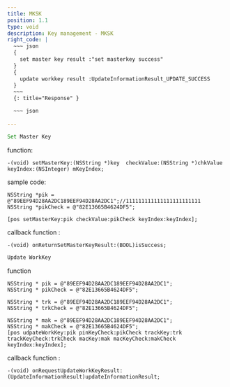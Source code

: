 ```yaml
---
title: MKSK
position: 1.1
type: void
description: Key management - MKSK
right_code: |
  ~~~ json
  {
    set master key result :"set masterkey success"
  }
  {
    update workkey result :UpdateInformationResult_UPDATE_SUCCESS
  }
  ~~~
  {: title="Response" }

  ~~~ json
  
---
```

~~~javascript
Set Master Key
~~~
function:
```objc
-(void) setMasterKey:(NSString *)key  checkValue:(NSString *)chkValue keyIndex:(NSInteger) mKeyIndex;
```
sample code:
```objc
NSString *pik = @"89EEF94D28AA2DC189EEF94D28AA2DC1";//111111111111111111111111
NSString *pikCheck = @"82E13665B4624DF5";

[pos setMasterKey:pik checkValue:pikCheck keyIndex:keyIndex];
```
callback function :
```objc
-(void) onReturnSetMasterKeyResult:(BOOL)isSuccess;
```
~~~javascript
Update WorkKey
~~~
function
```objc
NSString * pik = @"89EEF94D28AA2DC189EEF94D28AA2DC1";
NSString * pikCheck = @"82E13665B4624DF5";

NSString * trk = @"89EEF94D28AA2DC189EEF94D28AA2DC1";
NSString * trkCheck = @"82E13665B4624DF5";

NSString * mak = @"89EEF94D28AA2DC189EEF94D28AA2DC1";
NSString * makCheck = @"82E13665B4624DF5";
[pos udpateWorkKey:pik pinKeyCheck:pikCheck trackKey:trk trackKeyCheck:trkCheck macKey:mak macKeyCheck:makCheck keyIndex:keyIndex];
```
callback function :
```objc
-(void) onRequestUpdateWorkKeyResult:(UpdateInformationResult)updateInformationResult;
```





